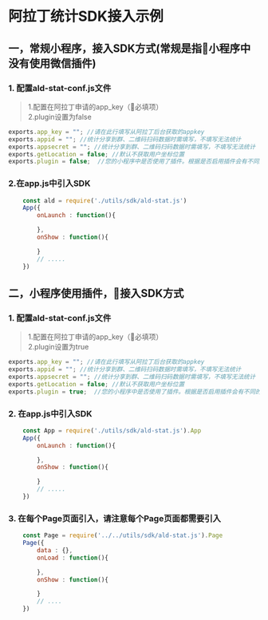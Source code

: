 # 阿拉丁统计SDK接入示例

## 一，常规小程序，接入SDK方式(常规是指小程序中没有使用微信插件)

### 1. 配置ald-stat-conf.js文件

> 1.配置在阿拉丁申请的app_key（必填项）</br>
> 2.plugin设置为false

```javascript
exports.app_key = ""; //请在此行填写从阿拉丁后台获取的appkey
exports.appid = ""; //统计分享到群、二维码扫码数据时需填写，不填写无法统计
exports.appsecret = ""; //统计分享到群、二维码扫码数据时需填写，不填写无法统计
exports.getLocation = false; //默认不获取用户坐标位置
exports.plugin = false;  //您的小程序中是否使用了插件。根据是否启用插件会有不同的接入方式，请参考文档文档。

```

### 2.在app.js中引入SDK

```javascript
    const ald = require('./utils/sdk/ald-stat.js')
    App({
        onLaunch : function(){

        },
        onShow : function(){

        }
        // .....
    })

```

## 二，小程序使用插件，接入SDK方式

### 1.  配置ald-stat-conf.js文件

> 1.配置在阿拉丁申请的app_key（必填项）</br>
> 2.plugin设置为true

```javascript
exports.app_key = ""; //请在此行填写从阿拉丁后台获取的appkey
exports.appid = ""; //统计分享到群、二维码扫码数据时需填写，不填写无法统计
exports.appsecret = ""; //统计分享到群、二维码扫码数据时需填写，不填写无法统计
exports.getLocation = false; //默认不获取用户坐标位置
exports.plugin = true;  //您的小程序中是否使用了插件。根据是否启用插件会有不同的接入方式，请参考文档文档。

```

### 2. 在app.js中引入SDK

```javascript
    const App = require('./utils/sdk/ald-stat.js').App
    App({
        onLaunch : function(){

        },
        onShow : function(){

        }
        // .....
    })
```

### 3. 在每个Page页面引入，请注意每个Page页面都需要引入

```javascript
    const Page = require('../../utils/sdk/ald-stat.js').Page
    Page({
        data : {},
        onLoad : function(){

        },
        onShow : function(){

        }
        // ....
    })
    
```

